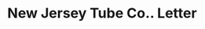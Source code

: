 ---
doi: 10.7916/D8V426BW
date_other: '1904'
date_other_textual: '1904'
form: correspondence
genre:
- Letters (correspondence)
name:
- New Jersey Tube Co.
object_in_context_url: https://biggert.cul.columbia.edu/items/view/ave_biggert_01639
subject_hierarchical_geographic:
- Newark, New Jersey, United States
subject_name:
- New Jersey Tube Co.
title: New Jersey Tube Co.. Letter
sort_title: New Jersey Tube Co.. Letter
call_number: ave_biggert_01639
coordinates:
- 40.72422,-74.172574
pid: ave_biggert_01639
identifiers: ave_biggert_01639
thumbnail: https://derivativo-2.library.columbia.edu/iiif/2/ldpd:490769/full/!256,256/0/native.jpg
permalink: "/items/ave_biggert_01639/"
layout: iiif-image-page
---